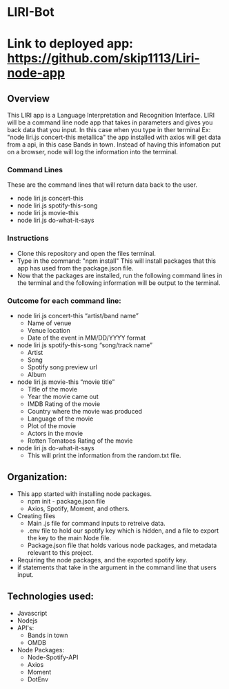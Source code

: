 # LIRI-Bot

# Link to deployed app: https://github.com/skip1113/Liri-node-app

## Overview
This LIRI app is a Language Interpretation and Recognition Interface. LIRI will be a command line node app that takes in parameters and gives you back data that you input.
In this case when you type in ther terminal Ex: "node liri.js concert-this metallica" the app installed with axios will get data from a api, in this case Bands in town. Instead of having this infomation put on a browser, node will log the information into the terminal.
### Command Lines
These are the command lines that will return data back to the user.
* node liri.js concert-this
* node liri.js spotify-this-song
* node liri.js movie-this
* node liri.js do-what-it-says
### Instructions
* Clone this repository and open the files terminal.
* Type in the command: "npm install" This will install packages that this app has used from the package.json file.
* Now that the packages are installed, run the following command lines in the terminal and the following information will be output to the terminal.
### Outcome for each command line:
* node liri.js concert-this “artist/band name”
    * Name of venue
    * Venue location
    * Date of the event in MM/DD/YYYY format
* node liri.js spotify-this-song “song/track name”
    * Artist
    * Song
    * Spotify song preview url
    * Album
* node liri.js movie-this “movie title”
    * Title of the movie
    * Year the movie came out
    * IMDB Rating of the movie
    * Country where the movie was produced
    * Language of the movie
    * Plot of the movie
    * Actors in the movie
    * Rotten Tomatoes Rating of the movie
* node liri.js do-what-it-says
    * This will print the information from the random.txt file.
## Organization:
* This app started with installing node packages.
    * npm init - package.json file
    * Axios, Spotify, Moment, and others.
* Creating files 
    * Main .js file for command inputs to retreive data.
    * .env file to hold our spotify key which is hidden, and a file to export the key to the main Node file.
    * Package.json file that holds various node packages, and metadata relevant to this project.
* Requiring the node packages, and the exported spotify key.
* if statements that take in the argument in the command line that users input.

## Technologies used:
* Javascript
* Nodejs
* API's:
    * Bands in town 
    * OMDB
* Node Packages:
    * Node-Spotify-API
    * Axios
    * Moment
    * DotEnv
